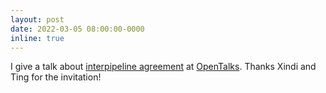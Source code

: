 ```yaml
---
layout: post
date: 2022-03-05 08:00:00-0000
inline: true
---
```


I give a talk about [interpipeline agreement](https://www.nature.com/articles/s41562-024-01942-4) at [OpenTalks](https://www.bilibili.com/video/BV1nZ4y1W7Ee?p=30). Thanks Xindi and Ting for the invitation!